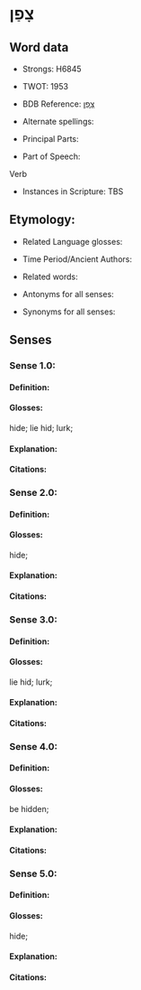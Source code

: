 # צָפַן

<!-- Status: S2="NeedsEdits" -->
<!-- Lexica used for edits:   -->

## Word data

* Strongs: H6845

* TWOT: 1953

* BDB Reference: [צָפַן](rc://en/bdb/dict/r.di.aa)

* Alternate spellings:

* Principal Parts:

* Part of Speech:

Verb

* Instances in Scripture: TBS

## Etymology:

* Related Language glosses:

* Time Period/Ancient Authors:

* Related words:

* Antonyms for all senses:

* Synonyms for all senses:

## Senses

### Sense 1.0:

#### Definition:

#### Glosses:

hide; lie hid; lurk; 

#### Explanation:

#### Citations:



### Sense 2.0:

#### Definition:

#### Glosses:

hide; 

#### Explanation:

#### Citations:



### Sense 3.0:

#### Definition:

#### Glosses:

lie hid; lurk; 

#### Explanation:

#### Citations:



### Sense 4.0:

#### Definition:

#### Glosses:

be hidden; 

#### Explanation:

#### Citations:



### Sense 5.0:

#### Definition:

#### Glosses:

hide; 

#### Explanation:

#### Citations:



